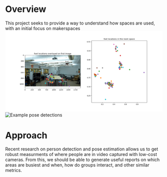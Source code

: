 # Overview
This project seeks to provide a way to understand how spaces are used, with an initial focus on makerspaces
![An example output](data/room_utilization.png?raw=true "Title")
![Example pose detections](data/visualizations/pose_detection.gif)

# Approach
Recent research on person detection and pose estimation allows us to get robust measurments of where people are in video captured with low-cost cameras. From this, we should be able to generate useful reports on which areas are busiest and when, how do groups interact, and other similar metrics. 
